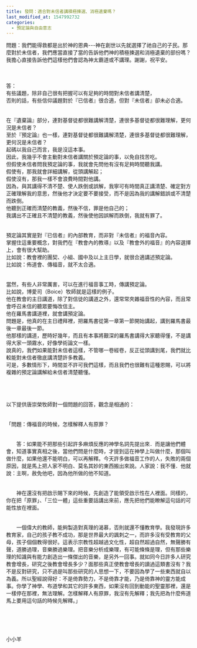 ```yaml
---
title: 發問：適合對未信者講積極揀選、消極遺棄嗎？
last_modified_at: 1547992732
categories:
  - 預定論與自由意志
---
```


問題：我們能得救都是出於神的恩典---神在創世以先就選擇了祂自己的子民。那麼對於未信者，我們應當直接了當的告訴他們神的積極揀選和消極遺棄的部份嗎？我擔心直接告訴他們這樣他們會認為神太霸道或不講理。謝謝，祝平安。<!--more--><br><br><br><br>答：<br>有些議題，除非自己很有把握可以有足夠的時間對未信者講清楚，<br>否則的話，有些信仰議題對於『已信者』很合適，但對『未信者』卻未必合適。<br> <br><br>在『遺棄論』部分，連對基督徒都很難講解清楚，連很多基督徒都很難理解，更何況是未信者？<br>至於『預定論』也一樣，連對基督徒都很難講解清楚，連很多基督徒都很難理解，更何況是未信者？<br>起碼以我自己而言，我是沒這本事。<br>因此，我幾乎不會主動對未信者講關於預定論的事，以免自找苦吃。<br>但假使未信者問我預定論的事，我就會先問他有沒有足夠時間聽我講。<br>假使有，那我就會詳細講解，從頭講解起；<br>假使沒有，那我一樣不會浪費時間對他講。<br>因為，與其講得不清不楚、使人跌倒或誤解，我寧可有時間真正講清楚、確定對方正確理解我的意思，然後他才決定要不要接受，而不是因為我的講解錯誤或不清楚而跌倒。<br>他聽到正確而清楚的教義，然後不信，罪是他自己的；<br>我講出不正確且不清楚的教義，然後使他因誤解而跌倒，我就有罪了。<br> <br><br>預定論其實是對『已信者』的內部教育，而非對『未信者』的福音內容。<br>掌握住這重要概念，對我們在『教會內的教導』以及『教會外的福音』的內容選擇上，會有很大幫助。<br>比如說：教會裡的團契、小組、國中及以上主日學，就很合適講述預定論。<br>比如說：佈道會、傳福音，就不太合適。<br><br><br>當然，有些人非常厲害，可以在進行福音事工時，傳講預定論。<br>比如說，博愛司（Boice）牧師就是這樣的例子。<br>他在教會的主日講道，除了對信徒的講道之外，還常常夾雜福音性的內容，而且常會呼召未信的聽眾要悔改信主。<br>他在羅馬書講道裡，就會講預定論。<br>問題是，他真的在主日禮拜裡，把羅馬書從第一章第一節開始講起，講到羅馬書最後一章最後一節。<br>他那樣的講道，歷時好幾年，而且有本事將艱深的羅馬書講得大家聽得懂，不是講得大家一頭霧水，好像學術論文一樣。<br>說真的，我們如果能對未信者這樣，不管哪一卷經卷，反正從頭講到尾，我們就比較能對未信者徹底講清楚許多教義。<br>可是，多數情形下，時間並不許可我們這樣，而且我們也很難有這種恩賜，可以將複雜的預定論講解給未信者清楚聽懂。<br><br><br><br><br>以下提供唐崇榮牧師對一個問題的回答，觀念是相通的：<br> <br><br>「問題：傳福音的時候，怎樣解釋人有原罪？<br><br><br>　　答：如果能不把那些引起許多麻煩反應的神學名詞先提出來．而是讓他們體會，知道事實真相之後，當他們問是什麼時，才提到這在神學上叫做什麼，那個叫做什麼，如果他還不能明白，可以再解釋。今天許多做福音工作的人，失敗的兩個原因，就是馬上把人家不明白、莫名其妙的東西搬出來說。人家說：我不懂．他就說：主啊，赦免他吧，因為他所做的他不知道。<br><br><br>　　神在還沒有把啟示賜下來的時候，先創造了能領受啟示性在人裡面。同樣的，你在把「原罪」、「三位一體」這些重要話講出來前，應先把他們能瞭解這句話的可能性放在裡面。<br><br><br>　　一個偉大的教師，能夠製造對真理的渴慕，否則就還不懂教育學。我發現許多教育家，自己的孩子教不成功，那是世界最大的諷刺之一，而許多沒有受教育的父母，孩子個個教得很好。這表示宗教性超越過文化性，超自然超過自然，無聲勝有聲，道勝過理，音樂勝過樂理。把音樂分析成樂理，有可能條條是理，但有那些樂理的知識與有能力創造出一條傑出的音樂，是另外一回事。就如同今日許多人研究教會增長，研究之後教會增長多少？面那些真正使教會增長的讀過這類書沒有？我不是反對研究，只不過是叫那些研究的人思想一下，不要因為學了一些東西就自以為義。所以聖經說得好：不是倚靠勢力，不是倚靠才能，乃是倚靠神的靈方能成事。你學了神學、布道學和其它的許多東西，如果沒有回到動能的聖靈那裡，還是一樣停在那裡，無法理解。怎樣解釋人有原罪，我沒有先解釋；我先把為什麼佈道馬上要用這句話的時候先解釋。」<br> <br><br><br><br><br>小小羊<br><br>
